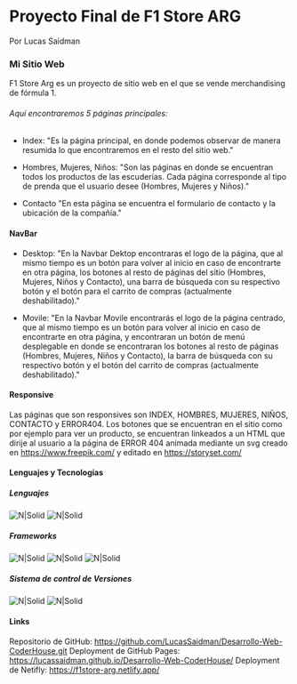 # Proyecto Final de F1 Store ARG
Por Lucas Saidman


### Mi Sitio Web

F1 Store Arg es un proyecto de sitio web en el que se vende merchandising de fórmula 1.


###### Aquí encontraremos 5 páginas principales:

- Index:
"Es la página principal, en donde podemos observar de manera resumida lo que encontraremos en el resto del sitio web."

 - Hombres, Mujeres, Niños:
 "Son las páginas en donde se encuentran todos los productos de las escuderías. Cada página corresponde al tipo de prenda que el usuario desee (Hombres, Mujeres y Niños)."
 
 - Contacto
 "En esta página se encuentra el formulario de contacto y la ubicación de la compañía."


#### NavBar
- Desktop:
"En la Navbar Dektop encontraras el logo de la página, que al mismo tiempo es un botón para volver al inicio en caso de encontrarte en otra página, los botones al resto de páginas del sitio (Hombres, Mujeres, Niños y Contacto), una barra de búsqueda con su respectivo botón y el botón para el carrito de compras (actualmente deshabilitado)."
 
- Movile:
"En la Navbar Movile encontrarás el logo de la página centrado, que al mismo tiempo es un botón para volver al inicio en caso de encontrarte en otra página, y encontraran un botón de menú desplegable en donde se encontraran los botones al resto de páginas (Hombres, Mujeres, Niños y Contacto), la barra de búsqueda con su respectivo botón y el botón del carrito de compras (actualmente deshabilitado)."

#### Responsive
Las páginas que son responsives son INDEX, HOMBRES, MUJERES, NIÑOS, CONTACTO y ERROR404. Los botones que se encuentran en el sitio como por ejemplo para ver un producto, se encuentran linkeados a un HTML que dirije al usuario a la página de ERROR 404 animada mediante un svg creado en https://www.freepik.com/ y editado en https://storyset.com/

#### Lenguajes y Tecnologías
##### Lenguajes
![N|Solid](https://camo.githubusercontent.com/d63d473e728e20a286d22bb2226a7bf45a2b9ac6c72c59c0e61e9730bfe4168c/68747470733a2f2f696d672e736869656c64732e696f2f62616467652f48544d4c352d4533344632363f7374796c653d666f722d7468652d6261646765266c6f676f3d68746d6c35266c6f676f436f6c6f723d7768697465) ![N|Solid](https://camo.githubusercontent.com/3a0f693cfa032ea4404e8e02d485599bd0d192282b921026e89d271aaa3d7565/68747470733a2f2f696d672e736869656c64732e696f2f62616467652f435353332d3135373242363f7374796c653d666f722d7468652d6261646765266c6f676f3d63737333266c6f676f436f6c6f723d7768697465)
##### Frameworks
 ![N|Solid](https://camo.githubusercontent.com/b13ed67c809178963ce9d538175b02649800772be1ce0cb02da5879e5614e236/68747470733a2f2f696d672e736869656c64732e696f2f62616467652f426f6f7473747261702d3536334437433f7374796c653d666f722d7468652d6261646765266c6f676f3d626f6f747374726170266c6f676f436f6c6f723d7768697465) ![N|Solid](https://camo.githubusercontent.com/a1eae878fdd3d1c1b687992ca74e5cac85f4b68e60a6efaa7bc8dc9883b71229/68747470733a2f2f696d672e736869656c64732e696f2f62616467652f4e6f64652e6a732d3333393933333f7374796c653d666f722d7468652d6261646765266c6f676f3d6e6f6465646f746a73266c6f676f436f6c6f723d7768697465) ![N|Solid](https://camo.githubusercontent.com/8849f369ac031cc842a4ab4248c7f7db6a4b593cad1f2d1c01d3aeb6f0f8dca7/68747470733a2f2f696d672e736869656c64732e696f2f62616467652f536173732d4343363639393f7374796c653d666f722d7468652d6261646765266c6f676f3d73617373266c6f676f436f6c6f723d7768697465)
 ##### Sistema de control de Versiones
 ![N|Solid](https://camo.githubusercontent.com/fbc3df79ffe1a99e482b154b29262ecbb10d6ee4ed22faa82683aa653d72c4e1/68747470733a2f2f696d672e736869656c64732e696f2f62616467652f4769744875622d3130303030303f7374796c653d666f722d7468652d6261646765266c6f676f3d676974687562266c6f676f436f6c6f723d7768697465) ![N|Solid](https://camo.githubusercontent.com/6e8d78b044d638f65e169b344b83e0eb0af52f51da98d0881abda6c69895a561/68747470733a2f2f696d672e736869656c64732e696f2f62616467652f47697448756225323050616765732d3232323232323f7374796c653d666f722d7468652d6261646765266c6f676f3d4769744875622532305061676573266c6f676f436f6c6f723d7768697465)
 
 #### Links
 Repositorio de GitHub: https://github.com/LucasSaidman/Desarrollo-Web-CoderHouse.git
 Deployment de GitHub Pages: https://lucassaidman.github.io/Desarrollo-Web-CoderHouse/
 Deployment de Netifly: https://f1store-arg.netlify.app/
 